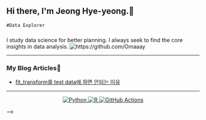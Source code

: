 

<h2> Hi there,  I'm Jeong Hye-yeong.👋 </h2>  

`#Data Explorer` 
<h3 align="center"> </h3> 
I study data science for better planning.
I always seek to find the core insights in data analysis.  

<img src="https://komarev.com/ghpvc/?username=Omaaay" alt="https://github.com/Omaaay" />



-------



### My Blog Articles📩 

<!-- BLOG-POST-LIST:START -->
- [fit_transform를 test data에 하면 안되는 이유](https://blablablog.tistory.com/6)

<!-- BLOG-POST-LIST:END -->


---
<p align="center">
  <a href="https://www.python.org/" target="_blank">
    <img src="https://img.shields.io/badge/Python-%2314354C.svg?style=flat-square&logo=python&logoColor=white" alt="Python">
  </a>
  <a href="https://www.r-project.org/" target="_blank">
    <img src="https://img.shields.io/badge/R-%23276DC3.svg?style=flat-square&logo=R&logoColor=white" alt="R">
  </a>
  <a href="https://github.com/features/actions" target="_blank">
    <img src="https://img.shields.io/badge/GitHub%20Actions-%232671E5.svg?style=flat-square&logo=github-actions&logoColor=white" alt="GitHub Actions">
  </a>
</p>



-->
